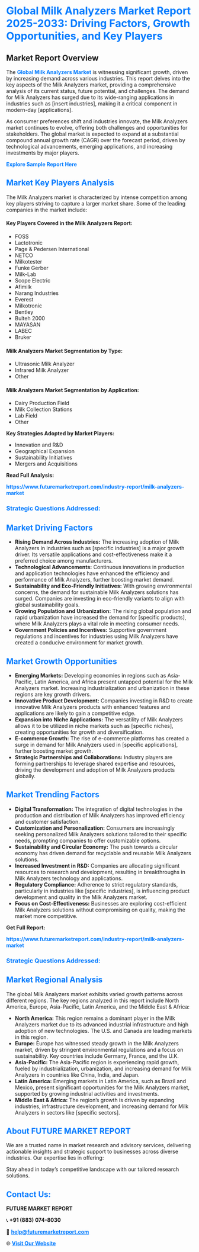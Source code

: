 <h1 style="color: #007BFF;">Global Milk Analyzers Market Report 2025-2033: Driving Factors, Growth Opportunities, and Key Players</h1>

<section id="overview">
<h2>Market Report Overview</h2>
<p>The <a href="https://www.futuremarketreport.com/industry-report/milk-analyzers-market" style="color: #007BFF; text-decoration: none;"><strong>Global Milk Analyzers Market</strong></a> is witnessing significant growth, driven by increasing demand across various industries. This report delves into the key aspects of the Milk Analyzers market, providing a comprehensive analysis of its current status, future potential, and challenges. The demand for Milk Analyzers has surged due to its wide-ranging applications in industries such as [insert industries], making it a critical component in modern-day [applications].</p>
<p>As consumer preferences shift and industries innovate, the Milk Analyzers market continues to evolve, offering both challenges and opportunities for stakeholders. The global market is expected to expand at a substantial compound annual growth rate (CAGR) over the forecast period, driven by technological advancements, emerging applications, and increasing investments by major players.</p>
</section>

<section id="overview">
<p><a href="https://www.futuremarketreport.com/request-sample/reportId=92797" style="color: #007BFF; text-decoration: none;"><strong>Explore Sample Report Here</strong></a></p>
</section>

<section id="key-players">
<h2 style="color: #007BFF;">Market Key Players Analysis</h2>
<p>The Milk Analyzers market is characterized by intense competition among key players striving to capture a larger market share. Some of the leading companies in the market include:</p>
<h4>Key Players Covered in the Milk Analyzers Report:</h4>
<ul><li>FOSS</li><li>Lactotronic</li><li>Page &amp; Pedersen International</li><li>NETCO</li><li>Milkotester</li><li>Funke Gerber</li><li>Milk-Lab</li><li>Scope Electric</li><li>Afimilk</li><li>Narang Industries</li><li>Everest</li><li>Milkotronic</li><li>Bentley</li><li>Bulteh 2000</li><li>MAYASAN</li><li>LABEC</li><li>Bruker</li></ul>
<h4>Milk Analyzers Market Segmentation by Type:</h4>
<ul><li>Ultrasonic Milk Analyzer</li><li>Infrared Milk Analyzer</li><li>Other</li></ul>

<h4>Milk Analyzers Market Segmentation by Application:</h4>
<ul><li>Dairy Production Field</li><li>Milk Collection Stations</li><li>Lab Field</li><li>Other</li></ul>
<p><strong>Key Strategies Adopted by Market Players:</strong></p>
<ul>
<li>Innovation and R&D</li>
<li>Geographical Expansion</li>
<li>Sustainability Initiatives</li>
<li>Mergers and Acquisitions</li>
</ul>
</section>

<section>
<p><strong>Read Full Analysis: </strong></p><a href="https://www.futuremarketreport.com/industry-report/milk-analyzers-market" style="color: #007BFF; text-decoration: none;"><strong>https://www.futuremarketreport.com/industry-report/milk-analyzers-market</strong></a>
<h3 style="color: #007BFF;">Strategic Questions Addressed:</h3>
</section>

<section id="driving-factors">
<h2 style="color: #007BFF;">Market Driving Factors</h2>
<ul>
<li><strong>Rising Demand Across Industries:</strong> The increasing adoption of Milk Analyzers in industries such as [specific industries] is a major growth driver. Its versatile applications and cost-effectiveness make it a preferred choice among manufacturers.</li>
<li><strong>Technological Advancements:</strong> Continuous innovations in production and application technologies have enhanced the efficiency and performance of Milk Analyzers, further boosting market demand.</li>
<li><strong>Sustainability and Eco-Friendly Initiatives:</strong> With growing environmental concerns, the demand for sustainable Milk Analyzers solutions has surged. Companies are investing in eco-friendly variants to align with global sustainability goals.</li>
<li><strong>Growing Population and Urbanization:</strong> The rising global population and rapid urbanization have increased the demand for [specific products], where Milk Analyzers plays a vital role in meeting consumer needs.</li>
<li><strong>Government Policies and Incentives:</strong> Supportive government regulations and incentives for industries using Milk Analyzers have created a conducive environment for market growth.</li>
</ul>
</section>

<section id="growth-opportunities">
<h2 style="color: #007BFF;">Market Growth Opportunities</h2>
<ul>
<li><strong>Emerging Markets:</strong> Developing economies in regions such as Asia-Pacific, Latin America, and Africa present untapped potential for the Milk Analyzers market. Increasing industrialization and urbanization in these regions are key growth drivers.</li>
<li><strong>Innovative Product Development:</strong> Companies investing in R&D to create innovative Milk Analyzers products with enhanced features and applications are likely to gain a competitive edge.</li>
<li><strong>Expansion into Niche Applications:</strong> The versatility of Milk Analyzers allows it to be utilized in niche markets such as [specific niches], creating opportunities for growth and diversification.</li>
<li><strong>E-commerce Growth:</strong> The rise of e-commerce platforms has created a surge in demand for Milk Analyzers used in [specific applications], further boosting market growth.</li>
<li><strong>Strategic Partnerships and Collaborations:</strong> Industry players are forming partnerships to leverage shared expertise and resources, driving the development and adoption of Milk Analyzers products globally.</li>
</ul>
</section>

<section id="trending-factors">
<h2 style="color: #007BFF;">Market Trending Factors</h2>
<ul>
<li><strong>Digital Transformation:</strong> The integration of digital technologies in the production and distribution of Milk Analyzers has improved efficiency and customer satisfaction.</li>
<li><strong>Customization and Personalization:</strong> Consumers are increasingly seeking personalized Milk Analyzers solutions tailored to their specific needs, prompting companies to offer customizable options.</li>
<li><strong>Sustainability and Circular Economy:</strong> The push towards a circular economy has driven demand for recyclable and reusable Milk Analyzers solutions.</li>
<li><strong>Increased Investment in R&D:</strong> Companies are allocating significant resources to research and development, resulting in breakthroughs in Milk Analyzers technology and applications.</li>
<li><strong>Regulatory Compliance:</strong> Adherence to strict regulatory standards, particularly in industries like [specific industries], is influencing product development and quality in the Milk Analyzers market.</li>
<li><strong>Focus on Cost-Effectiveness:</strong> Businesses are exploring cost-efficient Milk Analyzers solutions without compromising on quality, making the market more competitive.</li>
</ul>
</section>

<section>
<p><strong>Get Full Report: </strong></p><a href="https://www.futuremarketreport.com/industry-report/milk-analyzers-market" style="color: #007BFF; text-decoration: none;"><strong>https://www.futuremarketreport.com/industry-report/milk-analyzers-market</strong></a>
<h3 style="color: #007BFF;">Strategic Questions Addressed:</h3>
</section>


<section id="regional-analysis">
<h2 style="color: #007BFF;">Market Regional Analysis</h2>
<p>The global Milk Analyzers market exhibits varied growth patterns across different regions. The key regions analyzed in this report include North America, Europe, Asia-Pacific, Latin America, and the Middle East & Africa:</p>
<ul>
<li><strong>North America:</strong> This region remains a dominant player in the Milk Analyzers market due to its advanced industrial infrastructure and high adoption of new technologies. The U.S. and Canada are leading markets in this region.</li>
<li><strong>Europe:</strong> Europe has witnessed steady growth in the Milk Analyzers market, driven by stringent environmental regulations and a focus on sustainability. Key countries include Germany, France, and the U.K.</li>
<li><strong>Asia-Pacific:</strong> The Asia-Pacific region is experiencing rapid growth, fueled by industrialization, urbanization, and increasing demand for Milk Analyzers in countries like China, India, and Japan.</li>
<li><strong>Latin America:</strong> Emerging markets in Latin America, such as Brazil and Mexico, present significant opportunities for the Milk Analyzers market, supported by growing industrial activities and investments.</li>
<li><strong>Middle East & Africa:</strong> The region’s growth is driven by expanding industries, infrastructure development, and increasing demand for Milk Analyzers in sectors like [specific sectors].</li>
</ul>
</section>

<footer>
<h2 style="color: #007BFF;">About FUTURE MARKET REPORT</h2>
<p>We are a trusted name in market research and advisory services, delivering actionable insights and strategic support to businesses across diverse industries. Our expertise lies in offering:</p>

<p>Stay ahead in today’s competitive landscape with our tailored research solutions.</p>

<h2 style="color: #007BFF;">Contact Us:</h2>
<p><strong>FUTURE MARKET REPORT</strong></p>
<p>📞 <strong>+91 (883) 074-8030</strong></p>
<p>📧 <strong><a href="mailto:help@futuremarketreport.com" style="color: #007BFF;">help@futuremarketreport.com</a></strong></p>
<p>🌐 <strong><a href="https://www.futuremarketreport.com/" style="color: #007BFF;">Visit Our Website</a></strong></p>
</footer>